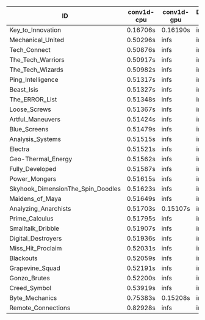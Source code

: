 |ID|conv1d-cpu|conv1d-gpu|DWSPConv2D-gpu|gemm-gpu|avg|
|-|-|-|-|-|-|
|Key_to_Innovation|0.16706s|0.16190s|infs|4.99792s|infs|
|Mechanical_United|0.50296s|infs|infs|4.85230s|infs|
|Tech_Connect|0.50876s|infs|infs|4.91754s|infs|
|The_Tech_Warriors|0.50917s|infs|infs|4.93169s|infs|
|The_Tech_Wizards|0.50982s|infs|infs|4.91003s|infs|
|Ping_Intelligence|0.51317s|infs|infs|4.97611s|infs|
|Beast_Isis|0.51327s|infs|infs|4.97075s|infs|
|The_ERROR_List|0.51348s|infs|infs|4.96810s|infs|
|Loose_Screws|0.51367s|infs|infs|4.92334s|infs|
|Artful_Maneuvers|0.51424s|infs|infs|4.96323s|infs|
|Blue_Screens|0.51479s|infs|infs|4.96542s|infs|
|Analysis_Systems|0.51515s|infs|infs|4.96219s|infs|
|Electra|0.51521s|infs|infs|4.94429s|infs|
|Geo-Thermal_Energy|0.51562s|infs|infs|4.92422s|infs|
|Fully_Developed|0.51587s|infs|infs|4.91735s|infs|
|Power_Mongers|0.51615s|infs|infs|4.95765s|infs|
|Skyhook_DimensionThe_Spin_Doodles|0.51623s|infs|infs|4.98652s|infs|
|Maidens_of_Maya|0.51649s|infs|infs|4.85327s|infs|
|Analyzing_Anarchists|0.51703s|0.15107s|infs|4.93840s|infs|
|Prime_Calculus|0.51795s|infs|infs|4.95719s|infs|
|Smalltalk_Dribble|0.51907s|infs|infs|4.96931s|infs|
|Digital_Destroyers|0.51936s|infs|infs|4.98563s|infs|
|Miss_Hit_Proclaim|0.52031s|infs|infs|4.96989s|infs|
|Blackouts|0.52059s|infs|infs|4.97697s|infs|
|Grapevine_Squad|0.52191s|infs|infs|4.96787s|infs|
|Gonzo_Brutes|0.52200s|infs|infs|4.98677s|infs|
|Creed_Symbol|0.53919s|infs|infs|4.98085s|infs|
|Byte_Mechanics|0.75383s|0.15208s|infs|4.95772s|infs|
|Remote_Connections|0.82928s|infs|infs|4.97596s|infs|

